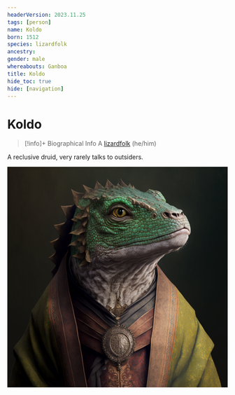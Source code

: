 ```yaml
---
headerVersion: 2023.11.25
tags: [person]
name: Koldo
born: 1512
species: lizardfolk
ancestry:
gender: male
whereabouts: Ganboa
title: Koldo
hide_toc: true
hide: [navigation]
---
```

# Koldo
>[!info]+ Biographical Info
> A [lizardfolk](<../../species/children-of-the-embodied-gods/lizardfolk/lizardfolk.md>) (he/him)
> 
>> 

A reclusive druid, very rarely talks to outsiders.

![Lizardfolk Koldo](../../assets/lizardfolk-koldo.png)

